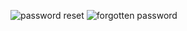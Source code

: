 ![password reset](https://i.imgur.com/WA5Fubj.png)
![forgotten password](https://i.imgur.com/nz0YphC.png)
